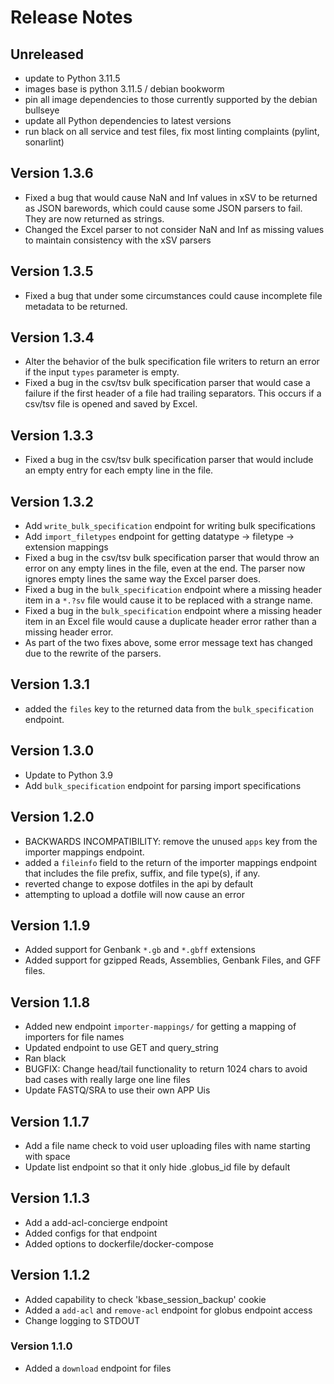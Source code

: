 # Release Notes

## Unreleased

- update to Python 3.11.5
- images base is python 3.11.5 / debian bookworm
- pin all image dependencies to those currently supported by the debian bullseye
- update all Python dependencies to latest versions
- run black on all service and test files, fix most linting complaints (pylint,
  sonarlint)

## Version 1.3.6

-  Fixed a bug that would cause NaN and Inf values in xSV to be returned as JSON barewords, which could cause some JSON parsers to fail. They are now returned as strings.
-  Changed the Excel parser to not consider NaN and Inf as missing values to maintain consistency with the xSV parsers

## Version 1.3.5

-  Fixed a bug that under some circumstances could cause incomplete file metadata to be returned.

## Version 1.3.4

-  Alter the behavior of the bulk specification file writers to return an error if the input `types` parameter is empty.
-  Fixed a bug in the csv/tsv bulk specification parser that would case a failure if the first header of a file had trailing separators. This occurs if a csv/tsv file is opened and saved by Excel.

## Version 1.3.3

-  Fixed a bug in the csv/tsv bulk specification parser that would include an empty entry for each empty line in the file.

## Version 1.3.2

-  Add `write_bulk_specification` endpoint for writing bulk specifications
-  Add `import_filetypes` endpoint for getting datatype -> filetype -> extension mappings
-  Fixed a bug in the csv/tsv bulk specification parser that would throw an error on any empty lines in the file, even at the end. The parser now ignores empty lines the same way the Excel parser does.
-  Fixed a bug in the `bulk_specification` endpoint where a missing header item in a `*.?sv` file would cause it to be replaced with a strange name.
-  Fixed a bug in the `bulk_specification` endpoint where a missing header item in an Excel file would cause a duplicate header error rather than a missing header error.
-  As part of the two fixes above, some error message text has changed due to the rewrite of the parsers.

## Version 1.3.1

-  added the `files` key to the returned data from the `bulk_specification` endpoint.

## Version 1.3.0

-  Update to Python 3.9
-  Add `bulk_specification` endpoint for parsing import specifications

## Version 1.2.0

-  BACKWARDS INCOMPATIBILITY: remove the unused `apps` key from the importer mappings endpoint.
-  added a `fileinfo` field to the return of the importer mappings endpoint that includes the file prefix, suffix, and file type(s), if any.
-  reverted change to expose dotfiles in the api by default
-  attempting to upload a dotfile will now cause an error

## Version 1.1.9

-  Added support for Genbank `*.gb` and `*.gbff` extensions
-  Added support for gzipped Reads, Assemblies, Genbank Files, and GFF files.

## Version 1.1.8

-  Added new endpoint `importer-mappings/` for getting a mapping of importers for file names
-  Updated endpoint to use GET and query_string
-  Ran black
-  BUGFIX: Change head/tail functionality to return 1024 chars to avoid bad cases with really large one line files
-  Update FASTQ/SRA to use their own APP Uis

## Version 1.1.7

-  Add a file name check to void user uploading files with name starting with space
-  Update list endpoint so that it only hide .globus_id file by default

## Version 1.1.3

-  Add a add-acl-concierge endpoint
-  Added configs for that endpoint
-  Added options to dockerfile/docker-compose

## Version 1.1.2

-  Added capability to check 'kbase_session_backup' cookie
-  Added a `add-acl` and `remove-acl` endpoint for globus endpoint access
-  Change logging to STDOUT

### Version 1.1.0

-  Added a `download` endpoint for files
